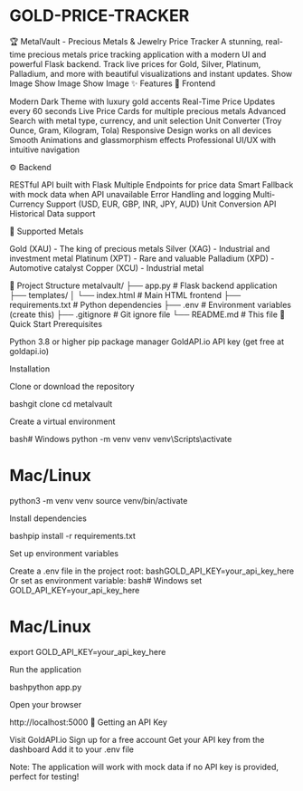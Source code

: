 # GOLD-PRICE-TRACKER
🏆 MetalVault - Precious Metals & Jewelry Price Tracker
A stunning, real-time precious metals price tracking application with a modern UI and powerful Flask backend. Track live prices for Gold, Silver, Platinum, Palladium, and more with beautiful visualizations and instant updates.
Show Image
Show Image
Show Image
✨ Features
🎨 Frontend

Modern Dark Theme with luxury gold accents
Real-Time Price Updates every 60 seconds
Live Price Cards for multiple precious metals
Advanced Search with metal type, currency, and unit selection
Unit Converter (Troy Ounce, Gram, Kilogram, Tola)
Responsive Design works on all devices
Smooth Animations and glassmorphism effects
Professional UI/UX with intuitive navigation

⚙️ Backend

RESTful API built with Flask
Multiple Endpoints for price data
Smart Fallback with mock data when API unavailable
Error Handling and logging
Multi-Currency Support (USD, EUR, GBP, INR, JPY, AUD)
Unit Conversion API
Historical Data support

💎 Supported Metals

Gold (XAU) - The king of precious metals
Silver (XAG) - Industrial and investment metal
Platinum (XPT) - Rare and valuable
Palladium (XPD) - Automotive catalyst
Copper (XCU) - Industrial metal

📁 Project Structure
metalvault/
├── app.py                  # Flask backend application
├── templates/
│   └── index.html         # Main HTML frontend
├── requirements.txt       # Python dependencies
├── .env                   # Environment variables (create this)
├── .gitignore            # Git ignore file
└── README.md             # This file
🚀 Quick Start
Prerequisites

Python 3.8 or higher
pip package manager
GoldAPI.io API key (get free at goldapi.io)

Installation

Clone or download the repository

bashgit clone <your-repo-url>
cd metalvault

Create a virtual environment

bash# Windows
python -m venv venv
venv\Scripts\activate

# Mac/Linux
python3 -m venv venv
source venv/bin/activate

Install dependencies

bashpip install -r requirements.txt

Set up environment variables

Create a .env file in the project root:
bashGOLD_API_KEY=your_api_key_here
Or set as environment variable:
bash# Windows
set GOLD_API_KEY=your_api_key_here

# Mac/Linux
export GOLD_API_KEY=your_api_key_here

Run the application

bashpython app.py

Open your browser

http://localhost:5000
🔑 Getting an API Key

Visit GoldAPI.io
Sign up for a free account
Get your API key from the dashboard
Add it to your .env file

Note: The application will work with mock data if no API key is provided, perfect for testing!
